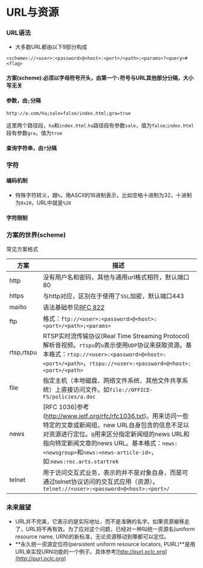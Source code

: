 
# URL与资源

### URL语法

- 大多数URL都由以下9部分构成

```
<scheme>://<user>:<password>@<host>:<port>/<path>;<params>?<query>#<flag>
```

#### 方案(scheme):必须以字母符号开头，由第一个`:`符号与URL其他部分分隔，大小写无关

#### 参数，由`;`分隔

```
http://a.com/ha;sale=false/index.html;gra=true
```
这里两个路径段，`ha`和`index.html`.`ha`路径段有参数`sale`，值为`false`;`index.html`段有参数`gra`，值为`true`

#### 查询字符串，由`?`分隔

### 字符

#### 编码机制

- 特殊字符转义，跟`%`，用ASCII的16进制表示，比如空格十进制为32，十进制为`0x20`，URL中就是`%20`

#### 字符限制

### 方案的世界(scheme)

常见方案格式

|方案|描述|
|----|---|
|http|没有用户名和密码，其他与通用url格式相符，默认端口80|
|https|与http对应，区别在于使用了`SSL`加密，默认端口443|
|mailto|语法基础参见[RFC 822](http://www.ietf.org/rfc/rfc0822.txt)|
|ftp|格式：`ftp://<user>:<password>@<host>:<port>/<path>;<params>`|
|rtsp,rtspu|RTSP实时流传输协议(Real Time Streaming Protocol)解析音视频。`rtspu`的`u`表示使用`UDP`协议来获取资源。基本格式：`rtsp://<user>:<password>@<host>:<port>/<path>`，`rtspu://<user>:<password>@<host>:<port>/<path>`|
|file|指定主机（本地磁盘、网络文件系统、其他文件共享系统）上直接访问文件。如`file://OFFICE-FS/policies/a.doc`|
|news|[RFC 1036]参考(http://www.ietf.org/rfc/rfc1036.txt)。用来访问一些特定的文章或新闻组，new URL自身包含的信息不足以对资源进行定位。`@`用来区分指定新闻组的news URL和指向特定新闻文章的news URL。基本格式：`news:<newsgroup>`和`news:<news-article-id>`，如:`news:rec.arts.startrek`|
|telnet|用于访问交互式业务，表示的并不是对象自身，而是可通过telnet协议访问的交互式应用（资源）。`telnet://<user>:<password>@<host>:<port>/`|

### 未来展望

- URL并不完美，它表示的是实际地址，而不是准确的名字。如果资源被移走了，URL将不再有效。为了应对这个问题，已经对一种叫统一资源名(uniform resource name, URN)的新标准，无论资源移动到哪都可以定位。
- **永久统一资源定位符(persistent uniform resource locators, PURL)**是用URL来实现URN功能的一个例子。具体参考[http://purl.oclc.org](http://purl.oclc.org)





